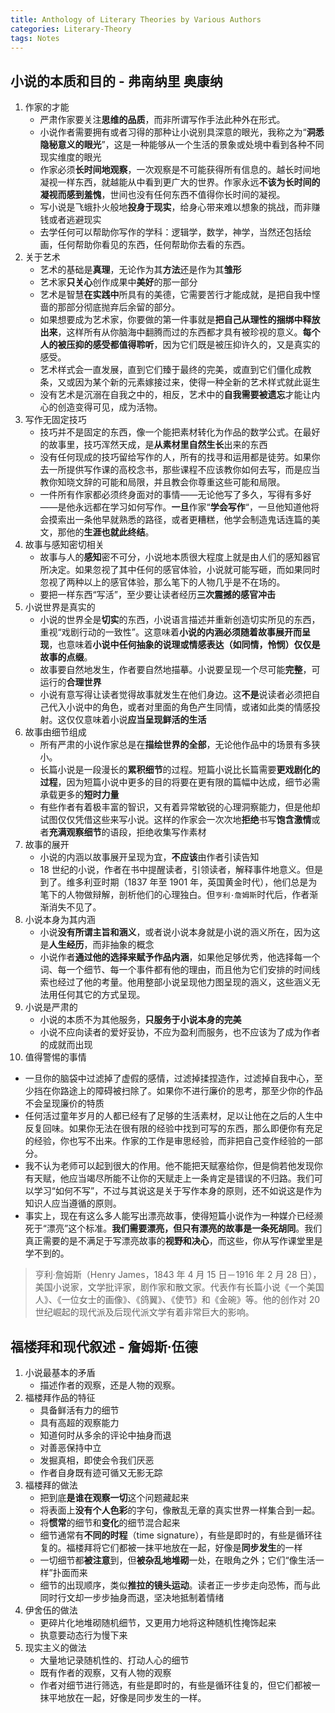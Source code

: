 ```yaml
---
title: Anthology of Literary Theories by Various Authors
categories: Literary-Theory
tags: Notes
---
```




## 小说的本质和目的 - 弗南纳里 奥康纳

1. 作家的才能
   - 严肃作家要关注**思维的品质**，而非所谓写作手法此种外在形式。
   - 小说作者需要拥有或者习得的那种让小说别具深意的眼光，我称之为“**洞悉隐秘意义的眼光**”，这是一种能够从一个生活的景象或处境中看到各种不同现实维度的眼光
   - 作家必须**长时间地观察**，一次观察是不可能获得所有信息的。越长时间地凝视一样东西，就越能从中看到更广大的世界。作家永远**不该为长时间的凝视而感到羞愧**，世间也没有任何东西不值得你长时间的凝视。
   - 写小说是飞蛾扑火般地**投身于现实**，给身心带来难以想象的挑战，而非赚钱或者逃避现实
   - 去学任何可以帮助你写作的学科：逻辑学，数学，神学，当然还包括绘画，任何帮助你看见的东西，任何帮助你去看的东西。
2. 关于艺术
   - 艺术的基础是**真理**，无论作为其**方法**还是作为其**雏形**
   - 艺术家**只关心**创作成果中**美好**的那一部分
   - 艺术是智慧**在实践中**所具有的美德，它需要苦行才能成就，是把自我中悭啬的那部分彻底抛弃后余留的部分。
   - 如果想要成为艺术家，你要做的第一件事就是**把自己从理性的捆绑中释放出来**，这样所有从你脑海中翻腾而过的东西都才具有被珍视的意义。**每个人的被压抑的感受都值得聆听**，因为它们既是被压抑许久的，又是真实的感受。
   - 艺术样式会一直发展，直到它们臻于最终的完美，或直到它们僵化成教条，又或因为某个新的元素嫁接过来，使得一种全新的艺术样式就此诞生
   - 没有艺术是沉溺在自我之中的，相反，艺术中的**自我需要被遗忘**才能让内心的创造变得可见，成为活物。
3. 写作无固定技巧
   - 技巧并不是固定的东西，像一个能把素材转化为作品的数学公式。在最好的故事里，技巧浑然天成，是**从素材里自然生长**出来的东西
   - 没有任何现成的技巧留给写作的人，所有的找寻和运用都是徒劳。如果你去一所提供写作课的高校念书，那些课程不应该教你如何去写，而是应当教你知晓文辞的可能和局限，并且教会你尊重这些可能和局限。
   - 一件所有作家都必须终身面对的事情——无论他写了多久，写得有多好——是他永远都在学习如何写作。**一旦**作家“**学会写作**“，一旦他知道他将会摸索出一条他早就熟悉的路径，或者更糟糕，他学会制造鬼话连篇的美文，那他的**生涯也就此终结**。
4. 故事与感知密切相关 
   - 故事与人的**感知**密不可分，小说地本质很大程度上就是由人们的感知器官所决定。如果忽视了其中任何的感官体验，小说就可能写砸，而如果同时忽视了两种以上的感官体验，那么笔下的人物几乎是不在场的。
   - 要把一样东西“写活”，至少要让读者经历**三次震撼的感官冲击**
5. 小说世界是真实的
   - 小说的世界全是**切实**的东西，小说语言描述并重新创造切实所见的东西，重视“戏剧行动的一致性”。这意味着**小说的内涵必须随着故事展开而呈现**，也意味着**小说中任何抽象的说理或情感表达（如同情，怜悯）仅仅是故事的点缀**。
   - 故事要自然地发生，作者要自然地描摹。小说要呈现一个尽可能**完整**，可运行的**合理世界**
   - 小说有意写得让读者觉得故事就发生在他们身边。这**不是**说读者必须把自己代入小说中的角色，或者对里面的角色产生同情，或诸如此类的情感投射。这仅仅意味着小说**应当呈现鲜活的生活**
6. 故事由细节组成
   - 所有严肃的小说作家总是在**描绘世界的全部**，无论他作品中的场景有多狭小。
   - 长篇小说是一段漫长的**累积细节**的过程。短篇小说比长篇需要**更戏剧化的过程**，因为短篇小说中更多的目的将要在更有限的篇幅中达成，细节必需承载更多的**短时力量**
   - 有些作者有着极丰富的智识，又有着异常敏锐的心理洞察能力，但是他却试图仅仅凭借这些来写小说。这样的作家会一次次地**拒绝**书写**饱含激情**或者**充满观察细节**的语段，拒绝收集写作素材
7. 故事的展开
   - 小说的内涵以故事展开呈现为宜，**不应该**由作者引读告知
   - 18 世纪的小说，作者在书中提醒读者，引领读者，解释事件地意义。但是到了。维多利亚时期（1837 年至 1901 年，英国黄金时代），他们总是为笔下的人物做辩解，剖析他们的心理独白。但`亨利·詹姆斯`时代后，作者渐渐消失不见了。
8. 小说本身为其内涵
   - 小说**没有所谓主旨和涵义**，或者说小说本身就是小说的涵义所在，因为这是**人生经历**，而非抽象的概念
   - 小说作者**通过他的选择来赋予作品内涵**，如果他足够优秀，他选择每一个词、每一个细节、每一个事件都有他的理由，而且他为它们安排的时间线索也经过了他的考量。他用整部小说呈现他力图呈现的涵义，这些涵义无法用任何其它的方式呈现。
9. 小说是严肃的
   - 小说的本质不为其他服务，**只服务于小说本身的完美**
   - 小说不应向读者的爱好妥协，不应为盈利而服务，也不应该为了成为作者的成就而出现
10. 值得警惕的事情
   - 一旦你的脑袋中过滤掉了虚假的感情，过滤掉揉捏造作，过滤掉自我中心，至少挡在你路途上的障碍被扫除了。如果你不进行廉价的思考，那至少你的作品不会呈现廉价的特质
   - 任何活过童年岁月的人都已经有了足够的生活素材，足以让他在之后的人生中反复回味。如果你无法在很有限的经验中找到可写的东西，那么即便你有充足的经验，你也写不出来。作家的工作是审思经验，而非把自己变作经验的一部分。
   - 我不认为老师可以起到很大的作用。他不能把天赋塞给你，但是倘若他发现你有天赋，他应当竭尽所能不让你的天赋走上一条肯定是错误的不归路。我们可以学习“如何不写”，不过与其说这是关于写作本身的原则，还不如说这是作为知识人应当遵循的原则。
   - 事实上，现在有这么多人能写出漂亮故事，使得短篇小说作为一种媒介已经濒死于“漂亮”这个标准。**我们需要漂亮，但只有漂亮的故事是一条死胡同**。我们真正需要的是不满足于写漂亮故事的**视野和决心**，而这些，你从写作课堂里是学不到的。

> 亨利·詹姆斯（Henry James，1843 年 4 月 15 日－1916 年 2 月 28 日），美国小说家，文学批评家，剧作家和散文家。代表作有长篇小说《一个美国人》、《一位女士的画像》、《鸽翼》、《使节》和《金碗》等。他的创作对 20 世纪崛起的现代派及后现代派文学有着非常巨大的影响。

## 福楼拜和现代叙述 - 詹姆斯·伍德

1. 小说最基本的矛盾
   - 描述作者的观察，还是人物的观察。
2. 福楼拜作品的特征
   - 具备鲜活有力的细节
   - 具有高超的观察能力
   - 知道何时从多余的评论中抽身而退
   - 对善恶保持中立
   - 发掘真相，即使会令我们厌恶
   - 作者自身既有迹可循又无影无踪
3. 福楼拜的做法
   - 把到底**是谁在观察一切**这个问题藏起来
   - 将表面上**没有个人色彩**的字句，像散乱无章的真实世界一样集合到一起。
   - 将**惯常**的细节和**变化**的细节混合起来
   - 细节通常有**不同的时程**（time signature），有些是即时的，有些是循环往复的。福楼拜将它们都被一抹平地放在一起，好像是**同步发生**的一样
   - 一切细节都**被注意**到，但**被杂乱地堆砌**一处，在眼角之外；它们“像生活一样”扑面而来
   - 细节的出现顺序，类似**推拉的镜头运动**。读者正一步步走向恐怖，而与此同时行文却一步步抽身而退，坚决地抵制着情绪
4. 伊舍伍的做法
   - 更碎片化地堆砌随机细节，又更用力地将这种随机性掩饰起来
   - 执意要动态行为慢下来
5. 现实主义的做法
   - 大量地记录随机性的、打动人心的细节
   - 既有作者的观察，又有人物的观察
   - 作者对细节进行筛选，有些是即时的，有些是循环往复的，但它们都被一抹平地放在一起，好像是同步发生的一样。